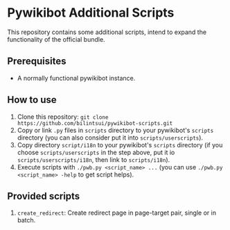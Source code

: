 # Pywikibot Additional Scripts

This repository contains some additional scripts, intend to expand the functionality of the official bundle.

## Prerequisites
* A normally functional pywikibot instance.

## How to use
1. Clone this repository: `git clone https://github.com/bilintsui/pywikibot-scripts.git`
2. Copy or link `.py` files in `scripts` directory to your pywikibot's `scripts` directory (you can also consider put it into `scripts/userscripts`).
3. Copy directory `script/i18n` to your pywikibot's `scripts` directory (if you choose `scripts/userscripts` in the step above, put it io `scripts/userscripts/i18n`, then link to `scripts/i18n`).
4. Execute scripts with `./pwb.py <script_name> ...` (you can use `./pwb.py <script_name> -help` to get script helps).

## Provided scripts
1. `create_redirect`: Create redirect page in page-target pair, single or in batch.
